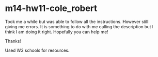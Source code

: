 # m14-hw11-cole_robert


Took me a while but was able to follow all the instructions. However still giving me errors. It is something to do with me calling the description but I think I am doing it right. Hopefully you can help me!

Thanks!

Used W3 schools for resources.